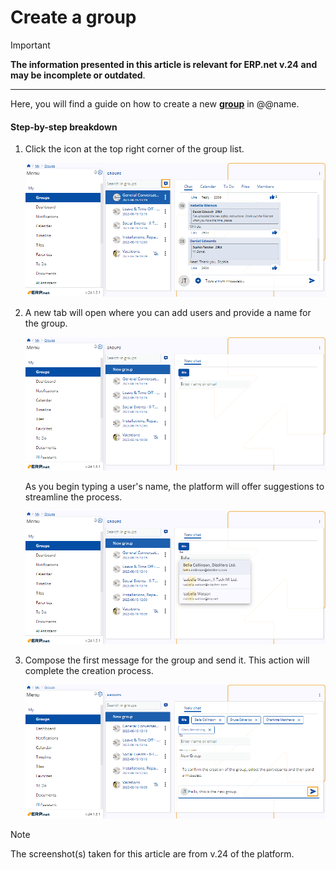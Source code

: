 # Create a group 

> [!IMPORTANT]
> 
> **The information presented in this article is relevant for ERP.net v.24** **and may be incomplete or outdated**.

---

Here, you will find a guide on how to create a new **[group](index.md)** in @@name.

#### Step-by-step breakdown

1. Click the icon at the top right corner of the group list. 

    ![picture](pictures/Groups_Create_icon_01_05.png) 
   
2. A new tab will open where you can add users and provide a name for the group.

    ![picture](pictures/Groups_Create_tab_01_05.png) 

    As you begin typing a user's name, the platform will offer suggestions to streamline the process.

    ![picture](pictures/Groups_Create_suggestions_01_05.png) 

4. Compose the first message for the group and send it. This action will complete the creation process.

    ![picture](pictures/Groups_Create_finish_01_05.png) 

> [!NOTE]
> 
> The screenshot(s) taken for this article are from v.24 of the platform.
